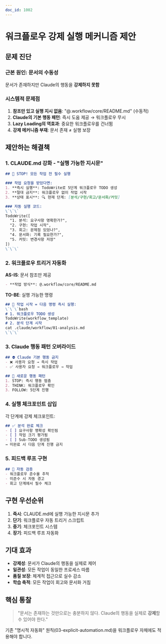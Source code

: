 ```yaml
---
doc_id: 1002
---
```


# 워크플로우 강제 실행 메커니즘 제안

## 문제 진단

### 근본 원인: 문서의 수동성
문서가 존재하지만 Claude의 행동을 **강제하지 못함**

### 시스템적 문제점
1. **참조만 있고 실행 지시 없음**: "@.workflow/core/README.md" (수동적)
2. **Claude의 기본 행동 패턴**: 즉시 도움 제공 → 워크플로우 무시
3. **Lazy Loading의 역효과**: 중요한 워크플로우를 건너뜀
4. **강제 메커니즘 부재**: 문서 존재 ≠ 실행 보장

## 제안하는 해결책

### 1. CLAUDE.md 강화 - "실행 가능한 지시문"

```markdown
## 🔴 STOP! 모든 작업 전 필수 실행

### 작업 요청을 받았다면:
1. **즉시 실행**: TodoWrite로 5단계 워크플로우 TODO 생성
2. **절대 금지**: 워크플로우 없이 작업 시작
3. **상태 표시**: 🔍 현재 단계: [분석/구현/회고/문서화/커밋]

### 자동 실행 코드:
\`\`\`
TodoWrite([
  "1. 분석: 요구사항 명확한가?",
  "2. 구현: 작업 시작",
  "3. 회고: 문제점 있었나?",
  "4. 문서화: 기록 필요한가?",
  "5. 커밋: 변경사항 저장"
])
\`\`\`
```

### 2. 워크플로우 트리거 자동화

**AS-IS**: 문서 참조만 제공
```markdown
- **작업 방식**: @.workflow/core/README.md
```

**TO-BE**: 실행 가능한 명령
```markdown
## 🚨 작업 시작 = 다음 명령 즉시 실행:
\`\`\`bash
# 1. 워크플로우 TODO 생성
TodoWrite(workflow_template)
# 2. 분석 단계 시작
cat .claude/workflow/01-analysis.md
\`\`\`
```

### 3. Claude 행동 패턴 오버라이드

```markdown
## ⛔ Claude 기본 행동 금지
- ❌ 사용자 요청 → 즉시 작업
- ✅ 사용자 요청 → 워크플로우 → 작업

## 🎯 새로운 행동 패턴
1. STOP: 즉시 행동 멈춤
2. THINK: 워크플로우 확인
3. FOLLOW: 5단계 진행
```

### 4. 실행 체크포인트 삽입

각 단계에 강제 체크포인트:
```markdown
## ✅ 분석 완료 체크
- [ ] 요구사항 명확성 확인됨
- [ ] 작업 크기 평가됨
- [ ] Sub-TODO 생성됨
→ 미완료 시 다음 단계 진행 금지
```

### 5. 피드백 루프 구현

```markdown
## 🔄 자동 검증
- 워크플로우 준수율 추적
- 미준수 시 자동 경고
- 회고 단계에서 필수 체크
```

## 구현 우선순위

1. **즉시**: CLAUDE.md에 실행 가능한 지시문 추가
2. **단기**: 워크플로우 자동 트리거 스크립트
3. **중기**: 체크포인트 시스템
4. **장기**: 피드백 루프 자동화

## 기대 효과

- **강제성**: 문서가 Claude의 행동을 실제로 제어
- **일관성**: 모든 작업이 동일한 프로세스 따름
- **품질 보장**: 체계적 접근으로 실수 감소
- **학습 축적**: 모든 작업이 회고와 문서화 거침

## 핵심 통찰

> "문서는 존재하는 것만으로는 충분하지 않다. 
> Claude의 행동을 실제로 **강제**할 수 있어야 한다."

기존 "명시적 자동화" 원칙(03-explicit-automation.md)을 
워크플로우 자체에도 적용해야 합니다.